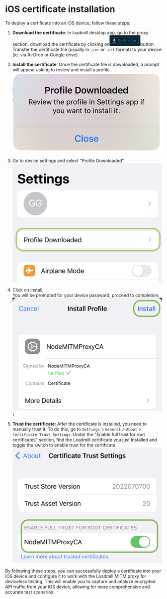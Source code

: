 # iOS certificate installation

To deploy a certificate into an iOS device, follow these steps:

1. **Download the certificate**: In loadmill desktop app, go to the proxy section, download the certificate by clicking on![](<../../../.gitbook/assets/image (52).png>)button. Transfer the certificate file (usually in `.cer` or `.crt` format) to your device (ie. via AirDrop or Google drive).
2. **Install the certificate**: Once the certificate file is downloaded, a prompt will appear asking to review and install a profile.\
   ![](<../../../.gitbook/assets/image (119).png>)
3. Go to device settings and select "Profile Downloaded"\
   ![](<../../../.gitbook/assets/image (21).png>)
4. Click on install,\
   You will be prompted for your device password, proceed to completion.\
   ![](<../../../.gitbook/assets/image (117).png>)\

5. **Trust the certificate**: After the certificate is installed, you need to manually trust it. To do this, go to `Settings` > `General` > `About` > `Certificate Trust Settings`. Under the "Enable full trust for root certificates" section, find the Loadmill certificate you just installed and toggle the switch to enable trust for the certificate.\
   ![](<../../../.gitbook/assets/image (20).png>)

By following these steps, you can successfully deploy a certificate into your iOS device and configure it to work with the Loadmill MITM proxy for deviceless testing. This will enable you to capture and analyze encrypted API traffic from your iOS device, allowing for more comprehensive and accurate test scenarios.
